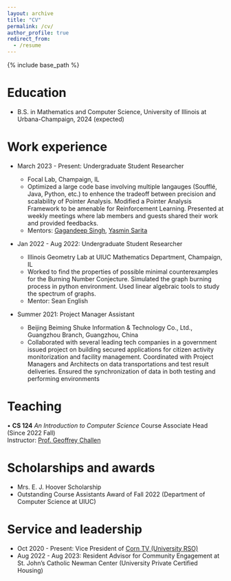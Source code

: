 ```yaml
---
layout: archive
title: "CV"
permalink: /cv/
author_profile: true
redirect_from:
  - /resume
---
```


{% include base_path %}

Education
======
* B.S. in Mathematics and Computer Science, University of Illinois at Urbana-Champaign, 2024 (expected)

Work experience
======
* March 2023 - Present: Undergraduate Student Researcher
  * Focal Lab, Champaign, IL
  * Optimized a large code base involving multiple langauges (Soufflé, Java, Python, etc.) to enhence the tradeoff between precision and scalability of Pointer Analysis. Modified a Pointer Analysis Framework to be amenable for Reinforcement Learning. Presented at weekly meetings where lab members and guests shared their work and provided feedbacks.
  * Mentors: [Gagandeep Singh](https://ggndpsngh.github.io/), [Yasmin Sarita](https://yasminsarita.com/)

* Jan 2022 - Aug 2022: Undergraduate Student Researcher
  * Illinois Geometry Lab at UIUC Mathematics Department, Champaign, IL
  * Worked to find the properties of possible minimal counterexamples for the Burning Number Conjecture. Simulated the graph burning process in python environment. Used linear algebraic tools to study the spectrum of graphs.
  * Mentor: Sean English

* Summer 2021: Project Manager Assistant
  * Beijing Beiming Shuke Information & Technology Co., Ltd., Guangzhou Branch, Guangzhou, China
  * Collaborated with several leading tech companies in a government issued project on building secured applications for citizen activity monitorization and facility management. Coordinated with Project Managers and Architects on data transportations and test result deliveries. Ensured the synchronization of data in both testing and performing environments
  
<!-- Skills
======
* Skill 1
* Skill 2
  * Sub-skill 2.1
  * Sub-skill 2.2
  * Sub-skill 2.3
* Skill 3 -->

<!-- Publications
======
  <ul>{% for post in site.publications %}
    {% include archive-single-cv.html %}
  {% endfor %}</ul> -->
  
<!-- Talks
======
  <ul>{% for post in site.talks %}
    {% include archive-single-talk-cv.html %}
  {% endfor %}</ul> -->
  
Teaching
======
  • **CS 124** *An Introduction to Computer Science* Course Associate Head (Since 2022 Fall)  
  Instructor: [Prof. Geoffrey Challen](https://www.geoffreychallen.com/)
  
Scholarships and awards
======
* Mrs. E. J. Hoover Scholarship
* Outstanding Course Assistants Award of Fall 2022 (Department of Computer Science at UIUC)

Service and leadership
======
* Oct 2020 - Present: Vice President of [Corn TV (University RSO)](https://www.youtube.com/channel/UCjMbIxvnViflb12nVl_A7pg)
* Aug 2022 - Aug 2023: Resident Advisor for Community Engagement at St. John’s Catholic Newman Center (University Private Certified Housing)
